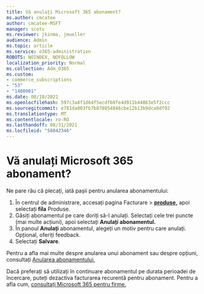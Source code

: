 ```yaml
---
title: Vă anulați Microsoft 365 abonament?
ms.author: cmcatee
author: cmcatee-MSFT
manager: scotv
ms.reviewer: jkinma, jmueller
audience: Admin
ms.topic: article
ms.service: o365-administration
ROBOTS: NOINDEX, NOFOLLOW
localization_priority: Normal
ms.collection: Adm_O365
ms.custom:
- commerce_subscriptions
- "53"
- "1400001"
ms.date: 08/10/2021
ms.openlocfilehash: 597c3a8f1d64f5ecdf60fe4d911b44863e5f2ccc
ms.sourcegitcommit: e781da003fb7b878854846cbe12b13b9dca8df92
ms.translationtype: MT
ms.contentlocale: ro-RO
ms.lasthandoff: 08/31/2021
ms.locfileid: "58842346"
---
```

# <a name="canceling-your-microsoft-365-subscription"></a>Vă anulați Microsoft 365 abonament?

Ne pare rău că plecați, iată pașii pentru anularea abonamentului:

1. În centrul de administrare, accesați pagina Facturare  >  **[produse,](https://go.microsoft.com/fwlink/p/?linkid=842054)** apoi selectați **fila** Produse.
2. Găsiți abonamentul pe care doriți să-l anulați. Selectați cele trei puncte (mai multe acțiuni), apoi selectați **Anulați abonamentul.**
3. În panoul **Anulați** abonamentul, alegeți un motiv pentru care anulați. Opțional, oferiți feedback.
4. Selectați **Salvare**.

Pentru a afla mai multe despre anularea unui abonament sau despre opțiuni, consultați [Anularea abonamentului.](https://docs.microsoft.com/microsoft-365/commerce/subscriptions/cancel-your-subscription)

Dacă preferați să utilizați în continuare abonamentul pe durata perioadei de încercare, puteți dezactiva facturarea recurentă pentru abonament. Pentru a afla cum, [consultați Microsoft 365 pentru firme.](https://docs.microsoft.com/microsoft-365/commerce/subscriptions/renew-your-subscription)
